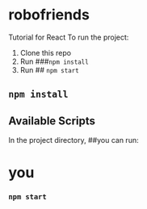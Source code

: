 # robofriends

Tutorial for React To run the project:

1. Clone this repo
2. Run ###`npm install`
3. Run ## `npm start`

## `npm install`

## Available Scripts

In the project directory, ##you can run:

# you

### `npm start`

